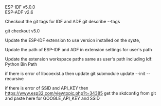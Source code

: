 ESP-IDF v5.0.0  
ESP-ADF v2.6

Checkout  the git tags for IDF and ADF
git describe --tags

git checkout v5.0

Update the ESP-IDF extension to use version installed on the syste,

Update the path of ESP-IDF and ADF in extension settings for user's path

Update the extension workspace paths same as user's path including Idf: Python Bin Path

if there is error of libcoexist.a then update git submodule update --init --recursive

if there is error of SSID and API_KEY then https://www.esp32.com/viewtopic.php?t=34385
get the skdconfig from git and paste here for GOOGLE_API_KEY and SSID